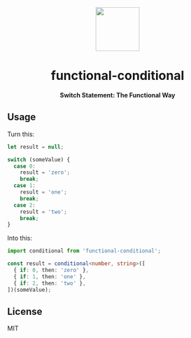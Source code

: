 <div align="center">
  <img src="https://user-images.githubusercontent.com/11808903/51483989-af04b080-1d9a-11e9-8114-7562db6b1c9c.png" width="100"/>

  <h1>functional-conditional</h1>

  <b>Switch Statement: The Functional Way</b>
</div>

## Usage

Turn this:

```ts
let result = null;

switch (someValue) {
  case 0:
    result = 'zero';
    break;
  case 1:
    result = 'one';
    break;
  case 2:
    result = 'two';
    break;
}
```

Into this:

```ts
import conditional from 'functional-conditional';

const result = conditional<number, string>([
  { if: 0, then: 'zero' },
  { if: 1, then: 'one' },
  { if: 2, then: 'two' },
])(someValue);
```

## License

MIT
